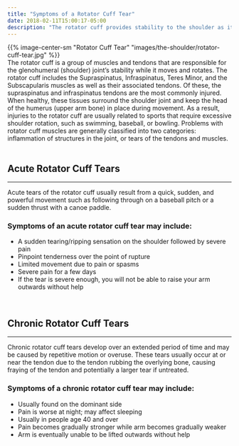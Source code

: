 ```yaml
---
title: "Symptoms of a Rotator Cuff Tear"
date: 2018-02-11T15:00:17-05:00
description: "The rotator cuff provides stability to the shoulder as it moves. A torn rotator cuff is common in swimming, baseball, and bowling and may cause instability"
---
```


<div class = "row">
    <div class="col-md-5">
        {{% image-center-sm "Rotator Cuff Tear" "images/the-shoulder/rotator-cuff-tear.jpg" %}}   
    </div>    
    <div class="col-md-7"> 
    The rotator cuff is a group of muscles and tendons that are responsible for the 
    glenohumeral (shoulder) joint’s stability while it moves and rotates. 
    The rotator cuff includes the 
    Supraspinatus, Infraspinatus, Teres Minor, and the Subscapularis muscles as well as their associated tendons. Of these, the supraspinatus and infraspinatus tendons are the most commonly injured.
    When healthy, these tissues surround the shoulder joint and keep the head of the humerus (upper arm bone) in place during movement.
    As a result, injuries to the rotator cuff are usually related to sports that require excessive shoulder rotation, such 
    as swimming, baseball, or bowling.
    Problems with rotator cuff muscles are generally classified into two categories: 
    inflammation of structures in the joint, or tears of the tendons and muscles.
    </div>         
</div>    

<br>

## Acute Rotator Cuff Tears
<hr>
Acute tears of the rotator cuff usually result from a quick, sudden, and powerful movement such as following through on a baseball pitch or a sudden thrust with a canoe paddle.

### Symptoms of an acute rotator cuff tear may include:
* A sudden tearing/ripping sensation on the shoulder followed by severe pain
* Pinpoint tenderness over the point of rupture
* Limited movement due to pain or spasms
* Severe pain for a few days
* If the tear is severe enough, you will not be able to raise your arm outwards without help

<br>

## Chronic Rotator Cuff Tears
<hr>
Chronic rotator cuff tears develop over an extended period of time and may be caused by repetitive motion or overuse. These tears usually occur at or near the tendon due to the tendon rubbing the overlying bone, causing fraying of the tendon and potentially a larger tear if untreated.

### Symptoms of a chronic rotator cuff tear may include:
* Usually found on the dominant side
* Pain is worse at night; may affect sleeping
* Usually in people age 40 and over
* Pain becomes gradually stronger while arm becomes gradually weaker
* Arm is eventually unable to be lifted outwards without help
